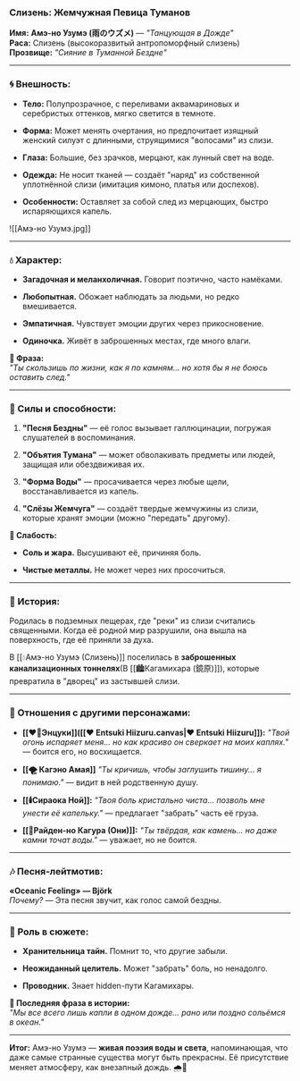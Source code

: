 ### **Слизень: Жемчужная Певица Туманов**

**Имя:** **Амэ-но Узумэ (雨のウズメ)** — _"Танцующая в Дожде"_  
**Раса:** Слизень (высокоразвитый антропоморфный слизень)  
**Прозвище:** _"Сияние в Туманной Бездне"_

---

### **🌀 Внешность:**

- **Тело:** Полупрозрачное, с переливами аквамариновых и серебристых оттенков, мягко светится в темноте.
    
- **Форма:** Может менять очертания, но предпочитает изящный женский силуэт с длинными, струящимися "волосами" из слизи.
    
- **Глаза:** Большие, без зрачков, мерцают, как лунный свет на воде.
    
- **Одежда:** Не носит тканей — создаёт "наряд" из собственной уплотнённой слизи (имитация кимоно, платья или доспехов).
    
- **Особенности:** Оставляет за собой след из мерцающих, быстро испаряющихся капель.
    

![[Амэ-но Узумэ.jpg]]

---

### **💧 Характер:**

- **Загадочная и меланхоличная.** Говорит поэтично, часто намёками.
    
- **Любопытная.** Обожает наблюдать за людьми, но редко вмешивается.
    
- **Эмпатичная.** Чувствует эмоции других через прикосновение.
    
- **Одиночка.** Живёт в заброшенных местах, где много влаги.
    

**🔹 Фраза:**  
_"Ты скользишь по жизни, как я по камням... но хотя бы я не боюсь оставить след."_

---

### **🌊 Силы и способности:**

1. **"Песня Бездны"** — её голос вызывает галлюцинации, погружая слушателей в воспоминания.
    
2. **"Объятия Тумана"** — может обволакивать предметы или людей, защищая или обездвиживая их.
    
3. **"Форма Воды"** — просачивается через любые щели, восстанавливается из капель.
    
4. **"Слёзы Жемчуга"** — создаёт твердые жемчужины из слизи, которые хранят эмоции (можно "передать" другому).
    

**🔹 Слабость:**

- **Соль и жара.** Высушивают её, причиняя боль.
    
- **Чистые металлы.** Не может через них просочиться.
    

---

### **🌌 История:**

Родилась в подземных пещерах, где "реки" из слизи считались священными. Когда её родной мир разрушили, она вышла на поверхность, где её приняли за духа.

В [[💧Амэ-но Узумэ (Слизень)]] поселилась в **заброшенных канализационных тоннелях**(В [[🏙️Кагамихара (鏡原)]]), которые превратила в "дворец" из застывшей слизи.

---

### **🤝 Отношения с другими персонажами:**

- **[[❤️‍🔥Энцуки]]([[❤️ Entsuki Hiizuru.canvas|❤️ Entsuki Hiizuru]]):** _"Твой огонь испаряет меня... но как красиво он сверкает на моих каплях."_ — боится его, но восхищается.
    
- **[[🌪️ Кагэно Амая]]** _"Ты кричишь, чтобы заглушить тишину... я понимаю."_ — видит в ней родственную душу.
    
- **[[🕯️Сираока Ной]]:** _"Твоя боль кристально чиста... позволь мне унести её капельку."_ — предлагает "забрать" часть её груза.
    
- **[[👹Райден-но Кагура (Они)]]:** _"Ты твёрдая, как камень... но даже камни точат воды."_ — уважает, но не боится.
    

---

### **🎶 Песня-лейтмотив:**

**«Oceanic Feeling» — Björk**  
_Почему?_ — Эта песня звучит, как голос самой бездны.

---

### **🌠 Роль в сюжете:**

- **Хранительница тайн.** Помнит то, что другие забыли.
    
- **Неожиданный целитель.** Может "забрать" боль, но ненадолго.
    
- **Проводник.** Знает hidden-пути Кагамихары.
    

**🔹 Последняя фраза в истории:**  
_"Мы все всего лишь капли в одном дожде... рано или поздно сольёмся в океан."_

---

**Итог:** Амэ-но Узумэ — **живая поэзия воды и света**, напоминающая, что даже самые странные существа могут быть прекрасны. Её присутствие меняет атмосферу, как внезапный дождь. 🌧️💎